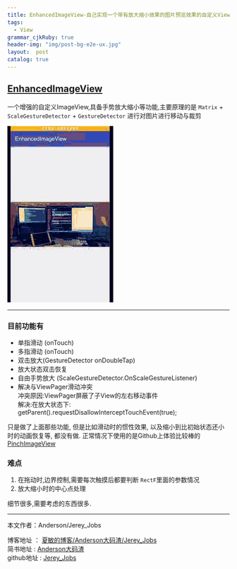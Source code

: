 ```yaml
---
title: EnhancedImageView-自己实现一个带有放大缩小效果的图片预览效果的自定义View
tags:
  - View
grammar_cjkRuby: true
header-img: "img/post-bg-e2e-ux.jpg"
layout:  post
catalog: true
---
```



## [EnhancedImageView](https://github.com/Jerey-Jobs/EnhancedImageView)

一个增强的自定义ImageView,具备手势放大缩小等功能,主要原理的是 `Matrix` + `ScaleGestureDetector` + `GestureDetector` 进行对图片进行移动与裁剪


![](/img/post1/enhance_imageview.gif)

-------------------
### 目前功能有
- 单指滑动 (onTouch)
- 多指滑动 (onTouch)
- 双击放大(GestureDetector onDoubleTap)
- 放大状态双击恢复
- 自由手势放大 (ScaleGestureDetector.OnScaleGestureListener)
- 解决与ViewPager滑动冲突<br>
  冲突原因:ViewPager屏蔽了子View的左右移动事件 <br>
  解决:在放大状态下: getParent().requestDisallowInterceptTouchEvent(true);

只是做了上面那些功能, 但是比如滑动时的惯性效果, 以及缩小到比初始状态还小时的动画恢复等, 都没有做. 正常情况下使用的是Github上体验比较棒的 [PinchImageView](https://github.com/boycy815/PinchImageView)

### 难点

1. 在拖动时,边界控制,需要每次触摸后都要判断 `RectF`里面的参数情况
2. 放大缩小时的中心点处理

细节很多,需要考虑的东西很多.



----------
本文作者：Anderson/Jerey_Jobs

博客地址   ： [夏敏的博客/Anderson大码渣/Jerey_Jobs][1] <br>
简书地址   :  [Anderson大码渣][2] <br>
github地址 :  [Jerey_Jobs][3]



[1]: http://jerey.cn/
[2]: http://www.jianshu.com/users/016a5ba708a0/latest_articles
[3]: https://github.com/Jerey-Jobs
